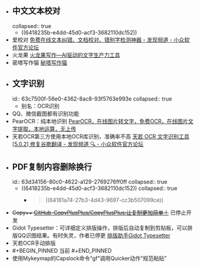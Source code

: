 - ## 中文文本校对
  collapsed:: true
	- ((6418235b-e4dd-45d0-acf3-3682110dc152))
- 爱校对 [免费在线文本纠错、文档校对、错别字检测神器 - 发现频道 - 小众软件官方论坛](https://meta.appinn.net/t/topic/34225)
- 火龙果 [火龙果写作—AI驱动的文字生产力工具](https://www.mypitaya.com/)
- 密塔写作猫 [秘塔写作猫](https://xiezuocat.com/?s=cbdag)
- ## 文字识别
  id:: 63c7500f-56e0-4362-8ac8-93f5763e993e
  collapsed:: true
	- 别名：OCR识别
- QQ、微信截图都有识别功能
- PearOCR：纯本地识别 [PearOCR，在线图片转文字，免费OCR，在线图片文字提取，本地运算，无上传](https://pearocr.com/#/)
- 天若OCR第三方使用本地OCR库识别，准确率不高 [天若 OCR 文字识别工具 [5.0.2] 修复谷歌翻译 - 发现频道 🔍 - 小众软件官方论坛](https://meta.appinn.net/t/topic/25133)
- ## PDF复制内容删除换行
  id:: 63d34156-80c0-4622-a129-2769276ff0ff
  collapsed:: true
	- ((6418235b-e4dd-45d0-acf3-3682110dc152))
	  collapsed:: true
		- >((64181a74-27b3-4d43-9697-cc3b507099ce))
- ~~Copy++ [GitHub-CopyPlusPlus/CopyPlusPlus:让复制更加简单！](https://github.com/CopyPlusPlus/CopyPlusPlus)~~ 已停止开发
- Gidot Typesetter：可详细定义排版操作，排版后自动复制到剪贴板，可以排版QQ识图结果。有时失灵，作者已停更 [排版助手Gidot Typesetter](http://www.epinv.com/post/3853.html)
- 天若OCR手动排版
- #+BEGIN_PINNED
  当前
  #+END_PINNED
- 使用Mykeymap的Capslock命令“gf”调用Quicker动作“规范粘贴”